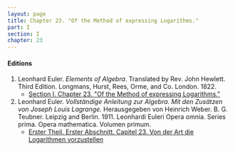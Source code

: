 ```yaml
---
layout: page
title: Chapter 23. "Of the Method of expressing Logarithms."
part: I
section: I
chapter: 23
---
```


#### Editions

1. Leonhard Euler. *Elements of Algebra*. Translated by Rev. John Hewlett. Third Edition. Longmans, Hurst, Rees, Orme, and Co. London. 1822.
    - [Section I. Chapter 23. "Of the Method of expressing Logarithms."](/assets/euler/en/I-23.pdf)
2. Leonhard Euler. *Vollständige Anleitung zur Algebra. Mit den Zusätzen von Joseph Louis Lagrange.* Herausgegeben von Heinrich Weber. B. G. Teubner. Leipzig and Berlin. 1911. Leonhardi Euleri Opera omnia. Series prima. Opera mathematica. Volumen primum.
    - [Erster Theil. Erster Abschnitt. Capitel 23. Von der Art die Logarithmen vorzustellen](/assets/euler/de/I-I-23.pdf)